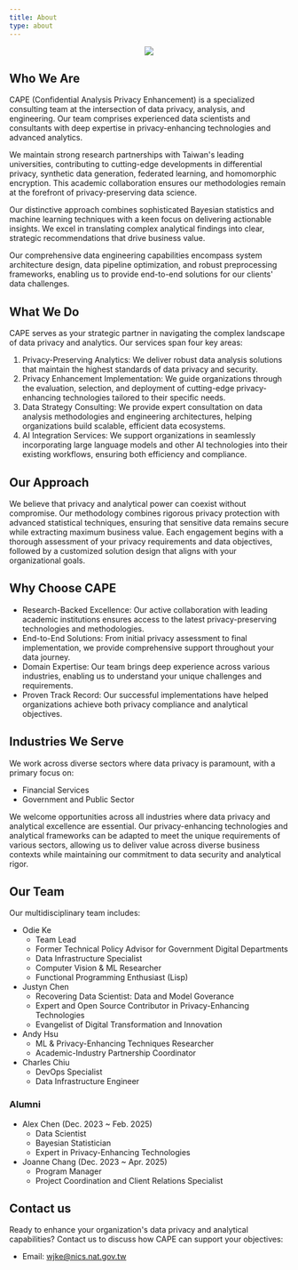 ```yaml
---
title: About
type: about
---
```


<p align="center"><img src="/cape/images/usie.jpg"></p>

## Who We Are

CAPE (Confidential Analysis Privacy Enhancement) is a specialized consulting team at the intersection of data privacy, analysis, and engineering. 
Our team comprises experienced data scientists and consultants with deep expertise in privacy-enhancing technologies and advanced analytics.

We maintain strong research partnerships with Taiwan's leading universities, contributing to cutting-edge developments in differential privacy, synthetic data generation, federated learning, and homomorphic encryption. 
This academic collaboration ensures our methodologies remain at the forefront of privacy-preserving data science.

Our distinctive approach combines sophisticated Bayesian statistics and machine learning techniques with a keen focus on delivering actionable insights. 
We excel in translating complex analytical findings into clear, strategic recommendations that drive business value.

Our comprehensive data engineering capabilities encompass system architecture design, data pipeline optimization, and robust preprocessing frameworks, 
enabling us to provide end-to-end solutions for our clients' data challenges.

## What We Do

CAPE serves as your strategic partner in navigating the complex landscape of data privacy and analytics. 
Our services span four key areas:

1. Privacy-Preserving Analytics: We deliver robust data analysis solutions that maintain the highest standards of data privacy and security.
2. Privacy Enhancement Implementation: We guide organizations through the evaluation, selection, and deployment of cutting-edge privacy-enhancing technologies tailored to their specific needs.
3. Data Strategy Consulting: We provide expert consultation on data analysis methodologies and engineering architectures, helping organizations build scalable, efficient data ecosystems.
4. AI Integration Services: We support organizations in seamlessly incorporating large language models and other AI technologies into their existing workflows, ensuring both efficiency and compliance.

## Our Approach

We believe that privacy and analytical power can coexist without compromise.
Our methodology combines rigorous privacy protection with advanced statistical techniques, ensuring that sensitive data remains secure while extracting maximum business value.
Each engagement begins with a thorough assessment of your privacy requirements and data objectives, followed by a customized solution design that aligns with your organizational goals.

## Why Choose CAPE

* Research-Backed Excellence: Our active collaboration with leading academic institutions ensures access to the latest privacy-preserving technologies and methodologies.
* End-to-End Solutions: From initial privacy assessment to final implementation, we provide comprehensive support throughout your data journey.
* Domain Expertise: Our team brings deep experience across various industries, enabling us to understand your unique challenges and requirements.
* Proven Track Record: Our successful implementations have helped organizations achieve both privacy compliance and analytical objectives.

## Industries We Serve

We work across diverse sectors where data privacy is paramount, with a primary focus on:

* Financial Services
* Government and Public Sector

We welcome opportunities across all industries where data privacy and analytical excellence are essential.
Our privacy-enhancing technologies and analytical frameworks can be adapted to meet the unique requirements of various sectors,
allowing us to deliver value across diverse business contexts while maintaining our commitment to data security and analytical rigor.

## Our Team

Our multidisciplinary team includes:

* Odie Ke  <!-- Jul. 2024 ~ -->
  * Team Lead
  * Former Technical Policy Advisor for Government Digital Departments
  * Data Infrastructure Specialist
  * Computer Vision & ML Researcher
  * Functional Programming Enthusiast (Lisp)
* Justyn Chen <!-- Oct. 2023 ~ now -->
  * Recovering Data Scientist: Data and Model Goverance
  * Expert and Open Source Contributor in Privacy-Enhancing Technologies
  * Evangelist of Digital Transformation and Innovation
* Andy Hsu <!-- Sep. 2024 ~ now -->
  * ML & Privacy-Enhancing Techniques Researcher
  * Academic-Industry Partnership Coordinator
* Charles Chiu  <!-- Nov. 2024 ~ now -->
  * DevOps Specialist
  * Data Infrastructure Engineer

### Alumni

* Alex Chen (Dec. 2023 ~ Feb. 2025)
  * Data Scientist
  * Bayesian Statistician
  * Expert in Privacy-Enhancing Technologies
* Joanne Chang (Dec. 2023 ~ Apr. 2025)
  * Program Manager
  * Project Coordination and Client Relations Specialist

## Contact us

Ready to enhance your organization's data privacy and analytical capabilities?
Contact us to discuss how CAPE can support your objectives:

* Email: wjke@nics.nat.gov.tw